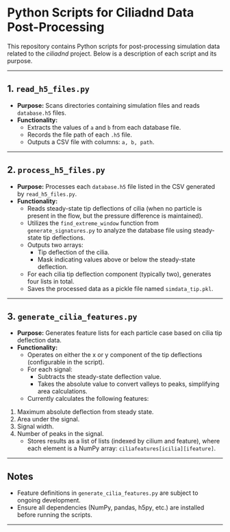 # Python Scripts for Ciliadnd Data Post-Processing

This repository contains Python scripts for post-processing simulation data related to the *ciliadnd* project. Below is a description of each script and its purpose.

---

## 1. `read_h5_files.py`

- **Purpose:** Scans directories containing simulation files and reads `database.h5` files.
- **Functionality:**
    - Extracts the values of `a` and `b` from each database file.
    - Records the file path of each `.h5` file.
    - Outputs a CSV file with columns: `a, b, path`.

---

## 2. `process_h5_files.py`

- **Purpose:** Processes each `database.h5` file listed in the CSV generated by `read_h5_files.py`.
- **Functionality:**
    - Reads steady-state tip deflections of cilia (when no particle is present in the flow, but the pressure difference is maintained).
    - Utilizes the `find_extreme_window` function from `generate_signatures.py` to analyze the database file using steady-state tip deflections.
    - Outputs two arrays:
        - Tip deflection of the cilia.
        - Mask indicating values above or below the steady-state deflection.
    - For each cilia tip deflection component (typically two), generates four lists in total.
    - Saves the processed data as a pickle file named `simdata_tip.pkl`.

---

## 3. `generate_cilia_features.py`

- **Purpose:** Generates feature lists for each particle case based on cilia tip deflection data.
- **Functionality:**
    - Operates on either the x or y component of the tip deflections (configurable in the script).
    - For each signal:
        - Subtracts the steady-state deflection value.
        - Takes the absolute value to convert valleys to peaks, simplifying area calculations.
    - Currently calculates the following features:

1. Maximum absolute deflection from steady state.
2. Area under the signal.
3. Signal width.
4. Number of peaks in the signal.
    - Stores results as a list of lists (indexed by cilium and feature), where each element is a NumPy array: `ciliafeatures[icilia][ifeature]`.
---

## Notes

- Feature definitions in `generate_cilia_features.py` are subject to ongoing development.
- Ensure all dependencies (NumPy, pandas, h5py, etc.) are installed before running the scripts.

---


